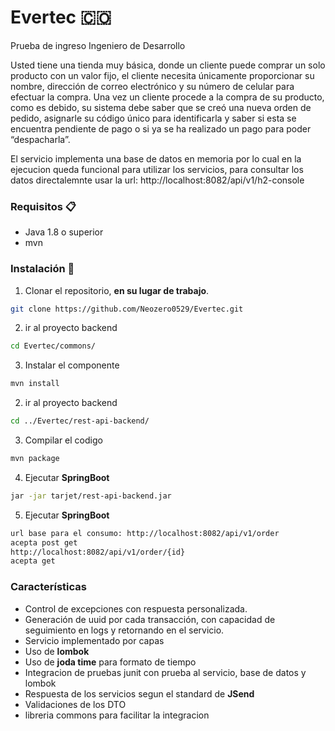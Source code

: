 # Evertec :colombia:
Prueba de ingreso Ingeniero de Desarrollo

Usted tiene una tienda muy básica, donde un cliente puede comprar un solo producto
con un valor fijo, el cliente necesita únicamente proporcionar su nombre, dirección de
correo electrónico y su número de celular para efectuar la compra. Una vez un cliente
procede a la compra de su producto, como es debido, su sistema debe saber que se creó
una nueva orden de pedido, asignarle su código único para identificarla y saber si esta se
encuentra pendiente de pago o si ya se ha realizado un pago para poder “despacharla”.

El servicio implementa una base de datos en memoria por lo cual en la ejecucion queda funcional para utilizar los servicios, para consultar los datos directalemnte usar la url: http://localhost:8082/api/v1/h2-console
### Requisitos 📋
- Java 1.8 o superior
- mvn

### Instalación 🔧
1. Clonar el repositorio, **en su lugar de trabajo**.

```sh 
git clone https://github.com/Neozero0529/Evertec.git
```
2. ir al proyecto backend
```sh 
cd Evertec/commons/
```
3. Instalar el componente
```sh 
mvn install
```
2. ir al proyecto backend
```sh 
cd ../Evertec/rest-api-backend/
```
3. Compilar el codigo
```sh 
mvn package
```
4. Ejecutar **SpringBoot**
```sh 
jar -jar tarjet/rest-api-backend.jar
```
5. Ejecutar **SpringBoot**
```sh 
url base para el consumo: http://localhost:8082/api/v1/order 
acepta post get
http://localhost:8082/api/v1/order/{id}
acepta get
```

### Características
- Control de excepciones con respuesta personalizada.
- Generación de uuid por cada transacción, con capacidad de seguimiento en logs y retornando en el servicio.
- Servicio implementado por capas
- Uso de **lombok**
- Uso de **joda time** para formato de tiempo
- Integracion de pruebas junit con prueba al servicio, base de datos y lombok
- Respuesta de los servicios segun el standard de **JSend**
- Validaciones de los DTO
- libreria commons para facilitar la integracion